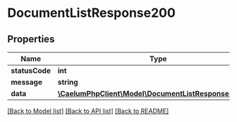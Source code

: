 # DocumentListResponse200

## Properties
Name | Type | Description | Notes
------------ | ------------- | ------------- | -------------
**statusCode** | **int** |  | [optional] 
**message** | **string** |  | [optional] 
**data** | [**\CaelumPhpClient\Model\DocumentListResponse200Data**](DocumentListResponse200Data.md) |  | [optional] 

[[Back to Model list]](../../README.md#documentation-for-models) [[Back to API list]](../../README.md#documentation-for-api-endpoints) [[Back to README]](../../README.md)

